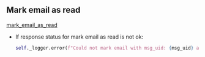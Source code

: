 ## Mark email as read

[mark_email_as_read](../repositories/notifications_repository/mark_email_as_read.md)

* If response status for mark email as read is not ok:
  ```python
  self._logger.error(f"Could not mark email with msg_uid: {msg_uid} as read")
  ```
